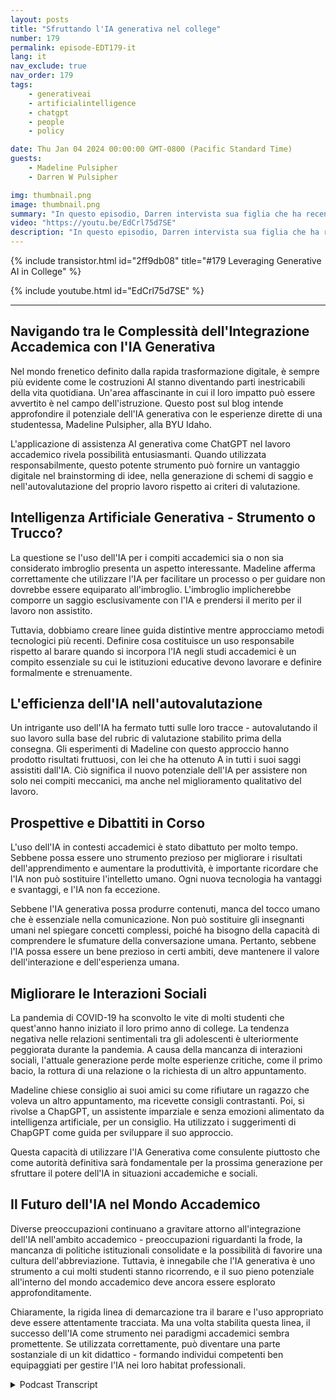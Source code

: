 ```yaml
---
layout: posts
title: "Sfruttando l'IA generativa nel college"
number: 179
permalink: episode-EDT179-it
lang: it
nav_exclude: true
nav_order: 179
tags:
    - generativeai
    - artificialintelligence
    - chatgpt
    - people
    - policy

date: Thu Jan 04 2024 00:00:00 GMT-0800 (Pacific Standard Time)
guests:
    - Madeline Pulsipher
    - Darren W Pulsipher

img: thumbnail.png
image: thumbnail.png
summary: "In questo episodio, Darren intervista sua figlia che ha recentemente completato il suo primo semestre al college riguardo la sua esperienza nell'utilizzo della tecnologia generativa AI nei suoi studi accademici. Lei descrive le sfide e i successi associati all'utilizzo di questo strumento trasformazionale."
video: "https://youtu.be/EdCrl75d7SE"
description: "In questo episodio, Darren intervista sua figlia che ha recentemente completato il suo primo semestre al college riguardo la sua esperienza nell'utilizzo della tecnologia generativa AI nei suoi studi accademici. Lei descrive le sfide e i successi associati all'utilizzo di questo strumento trasformazionale."
---
```


<div>
{% include transistor.html id="2ff9db08" title="#179 Leveraging Generative AI in College" %}

{% include youtube.html id="EdCrl75d7SE" %}
</div>

---

## Navigando tra le Complessità dell'Integrazione Accademica con l'IA Generativa

Nel mondo frenetico definito dalla rapida trasformazione digitale, è sempre più evidente come le costruzioni AI stanno diventando parti inestricabili della vita quotidiana. Un'area affascinante in cui il loro impatto può essere avvertito è nel campo dell'istruzione. Questo post sul blog intende approfondire il potenziale dell'IA generativa con le esperienze dirette di una studentessa, Madeline Pulsipher, alla BYU Idaho.

L'applicazione di assistenza AI generativa come ChatGPT nel lavoro accademico rivela possibilità entusiasmanti. Quando utilizzata responsabilmente, questo potente strumento può fornire un vantaggio digitale nel brainstorming di idee, nella generazione di schemi di saggio e nell'autovalutazione del proprio lavoro rispetto ai criteri di valutazione.

## Intelligenza Artificiale Generativa - Strumento o Trucco?

La questione se l'uso dell'IA per i compiti accademici sia o non sia considerato imbroglio presenta un aspetto interessante. Madeline afferma correttamente che utilizzare l'IA per facilitare un processo o per guidare non dovrebbe essere equiparato all'imbroglio. L'imbroglio implicherebbe comporre un saggio esclusivamente con l'IA e prendersi il merito per il lavoro non assistito.

Tuttavia, dobbiamo creare linee guida distintive mentre approcciamo metodi tecnologici più recenti. Definire cosa costituisce un uso responsabile rispetto al barare quando si incorpora l'IA negli studi accademici è un compito essenziale su cui le istituzioni educative devono lavorare e definire formalmente e strenuamente.

## L'efficienza dell'IA nell'autovalutazione

Un intrigante uso dell'IA ha fermato tutti sulle loro tracce - autovalutando il suo lavoro sulla base del rubric di valutazione stabilito prima della consegna. Gli esperimenti di Madeline con questo approccio hanno prodotto risultati fruttuosi, con lei che ha ottenuto A in tutti i suoi saggi assistiti dall'IA. Ciò significa il nuovo potenziale dell'IA per assistere non solo nei compiti meccanici, ma anche nel miglioramento qualitativo del lavoro.

## Prospettive e Dibattiti in Corso

L'uso dell'IA in contesti accademici è stato dibattuto per molto tempo. Sebbene possa essere uno strumento prezioso per migliorare i risultati dell'apprendimento e aumentare la produttività, è importante ricordare che l'IA non può sostituire l'intelletto umano. Ogni nuova tecnologia ha vantaggi e svantaggi, e l'IA non fa eccezione.

Sebbene l'IA generativa possa produrre contenuti, manca del tocco umano che è essenziale nella comunicazione. Non può sostituire gli insegnanti umani nel spiegare concetti complessi, poiché ha bisogno della capacità di comprendere le sfumature della conversazione umana. Pertanto, sebbene l'IA possa essere un bene prezioso in certi ambiti, deve mantenere il valore dell'interazione e dell'esperienza umana.

## Migliorare le Interazioni Sociali

La pandemia di COVID-19 ha sconvolto le vite di molti studenti che quest'anno hanno iniziato il loro primo anno di college. La tendenza negativa nelle relazioni sentimentali tra gli adolescenti è ulteriormente peggiorata durante la pandemia. A causa della mancanza di interazioni sociali, l'attuale generazione perde molte esperienze critiche, come il primo bacio, la rottura di una relazione o la richiesta di un altro appuntamento.

Madeline chiese consiglio ai suoi amici su come rifiutare un ragazzo che voleva un altro appuntamento, ma ricevette consigli contrastanti. Poi, si rivolse a ChapGPT, un assistente imparziale e senza emozioni alimentato da intelligenza artificiale, per un consiglio. Ha utilizzato i suggerimenti di ChapGPT come guida per sviluppare il suo approccio.

Questa capacità di utilizzare l'IA Generativa come consulente piuttosto che come autorità definitiva sarà fondamentale per la prossima generazione per sfruttare il potere dell'IA in situazioni accademiche e sociali.

## Il Futuro dell'IA nel Mondo Accademico

Diverse preoccupazioni continuano a gravitare attorno all'integrazione dell'IA nell'ambito accademico - preoccupazioni riguardanti la frode, la mancanza di politiche istituzionali consolidate e la possibilità di favorire una cultura dell'abbreviazione. Tuttavia, è innegabile che l'IA generativa è uno strumento a cui molti studenti stanno ricorrendo, e il suo pieno potenziale all'interno del mondo accademico deve ancora essere esplorato approfonditamente.

Chiaramente, la rigida linea di demarcazione tra il barare e l'uso appropriato deve essere attentamente tracciata. Ma una volta stabilita questa linea, il successo dell'IA come strumento nei paradigmi accademici sembra promettente. Se utilizzata correttamente, può diventare una parte sostanziale di un kit didattico - formando individui competenti ben equipaggiati per gestire l'IA nei loro habitat professionali.



<details>
<summary> Podcast Transcript </summary>

<p></p>

</details>
